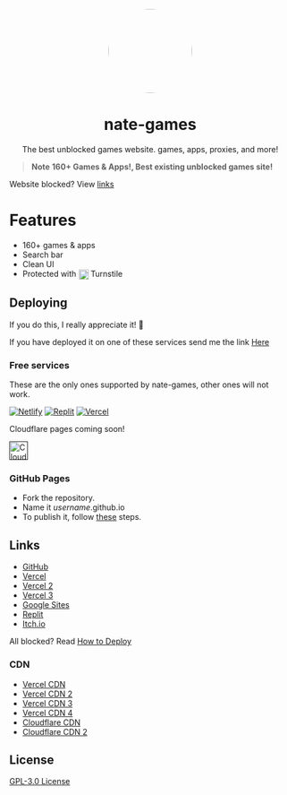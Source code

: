<p align="center">
<kbd>
<a href="https://bit.ly/nate-games">
<img style="border-radius:50%" height="150px" src="https://raw.githubusercontent.com/nate-games/nate-games.github.io/main/0/assets/img/favicon.png"></a>
</kbd>
</p>

<h1 align="center">nate-games</h1>
<p align="center">The best unblocked games website. games, apps, proxies, and more!</p>

> **Note**
> **160+ Games & Apps!, Best existing unblocked games site!**

Website blocked? View [links](#links)

# Features
- 160+ games & apps
- Search bar
- Clean UI
- Protected with  <a href="https://cloudflare.com"><img src="https://raw.githubusercontent.com/nate-games/nate-games.github.io/e18ba54d623d732825dcea9d173ef4bab519b8ce/0/assets/img/reCAPTCHA/CF_logo_horizontal_whitetype.svg" width="auto" height="18" style="vertical-align: middle;"></a> Turnstile



## Deploying
If you do this, I really appreciate it! 🙏

If you have deployed it on one of these services send me the link [Here](https://docs.google.com/forms/d/e/1FAIpQLSeHFEk4rR1r98SnzdBStOPvv4zAr2OG-RkuajaafaFumVeHlQ/viewform)
### Free services
These are the only ones supported by nate-games, other ones will not work.

<a href="https://app.netlify.com/start"><img src="https://www.netlify.com/img/deploy/button.svg" alt="Netlify" /></a>
<a href="https://replit.com/@nate-games/nate-games?v=1"><img src="https://raw.githubusercontent.com/BinBashBanana/deploy-buttons/master/buttons/remade/replit.svg" alt="Replit" /></a>
<a href="https://vercel.com/new/clone?repository-url=https://github.com/nate-games/nate-games.github.io"><img src="https://camo.githubusercontent.com/070945ad10e9641e23cf5a0a24ed7230d39f92377af4a8e6bd0102aa4ebfd9b2/68747470733a2f2f62696e6261736862616e616e612e6769746875622e696f2f6465706c6f792d627574746f6e732f627574746f6e732f72656d6164652f76657263656c2e737667" alt="Vercel" /></a>

Cloudflare pages coming soon!

<a href=""><img src="https://github.com/nate-games/nate-games.github.io/assets/131909495/be28c872-8a12-40ba-b118-e11926ea636b" alt="Cloudflare" width="auto" height="33"/></a>


### GitHub Pages
- Fork the repository.
- Name it *username*.github.io
- To publish it, follow <a href="https://docs.github.com/en/pages/getting-started-with-github-pages/configuring-a-publishing-source-for-your-github-pages-site#publishing-from-a-branch" target="_blank">these</a> steps.

## Links
- [GitHub](https://nate-games.github.io/)
- [Vercel](https://nate-games.vercel.app)
- [Vercel 2](https://learn-science.vercel.app/)
- [Vercel 3](https://math-edu.vercel.app/)
- [Google Sites](https://sites.google.com/view/nates-unblocked)
- [Replit](https://nate-games.repl.co/)
- [Itch.io](https://nate-games.itch.io/play)

All blocked? Read [How to Deploy](#deploying)

### CDN
- [Vercel CDN](https://cdn-ngs.vercel.app/)
- [Vercel CDN 2](https://cdn-ngs-git-main-alt-nategames.vercel.app)
- [Vercel CDN 3](https://cdn-jfjcqac62-alt-nategames.vercel.app)
- [Vercel CDN 4](https://cdn-ngs-alt-nategames.vercel.app)
- [Cloudflare CDN](https://cdn-ngs.pages.dev/)
- [Cloudflare CDN 2](https://2abf2471.cdn-ngs.pages.dev)
## License
[GPL-3.0 License](https://github.com/nate-games/nate-games.github.io/blob/main/LICENSE.txt)

